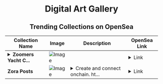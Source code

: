 <div align="center">

# Digital Art Gallery

## Trending Collections on OpenSea

| Collection Name                       | Image                                                                                     | Description                       | OpenSea Link                                                                                          |
|---------------------------------------|-------------------------------------------------------------------------------------------|-----------------------------------|--------------------------------------------------------------------------------------------------------|
| **<details><summary>Zoomers Yacht C...</summary>Zoomers Yacht Club</details>** | ![Image](https://i.seadn.io/s/raw/files/aa0f2c66ac37a033fcb7af96fb4bc01b.gif?w=500&auto=format?w=200&auto=format) |  | <details><summary>Link</summary>[Zoomers Yacht Club](https://opensea.io/collection/zoomers-yacht-club)</details> |
| **Zora Posts** | ![Image](https://i.seadn.io/s/raw/files/59c7c96aa7606f91fe1ee2ca36a17024.jpg?w=500&auto=format?w=200&auto=format) | <details><summary>Create and connect onchain. ht...</summary>Create and connect onchain. https://zora.co</details> | <details><summary>Link</summary>[Zora Posts](https://opensea.io/collection/zora-posts-27077)</details> |

</div>
